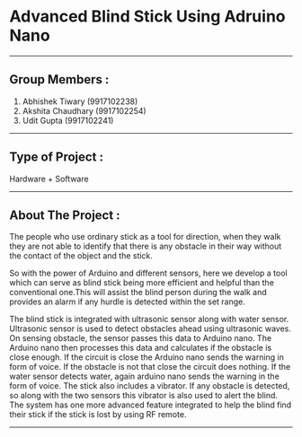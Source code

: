 # Advanced Blind Stick Using Adruino Nano
__________________________________________

Group Members :
-

1) Abhishek Tiwary       (9917102238)
2) Akshita Chaudhary     (9917102254)
3) Udit Gupta            (9917102241)

__________________________________________
Type of Project : 
-
Hardware + Software
 
__________________________________________
About The Project :
-

The people who use ordinary stick as a tool for direction, when they walk they are not able to identify that there is any obstacle in their way without the contact of the object and the stick.


So with the power of Arduino and different sensors, here we develop a tool which can serve as blind stick being more efficient and helpful than the conventional one.This will assist the blind person during the walk and provides an alarm if any hurdle is detected within the set range.


The blind stick is integrated with ultrasonic sensor along with water sensor. Ultrasonic sensor is used to detect obstacles ahead using ultrasonic waves. On sensing obstacle, the sensor passes this data to Arduino nano. The Arduino nano then processes this data and calculates if the obstacle is close enough. If the circuit is close the Arduino nano sends the warning in form of voice. If the obstacle is not that close the circuit does nothing. If the water sensor detects water, again arduino nano sends the warning in the form of voice. The stick also includes a vibrator. If any obstacle is detected, so along with the two sensors this vibrator is also used to alert the blind. The system has one more advanced feature integrated to help the blind find their stick if the stick is lost by using RF remote.

____________________________________________
